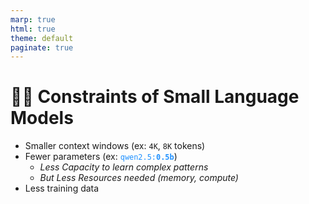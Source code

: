 ```yaml
---
marp: true
html: true
theme: default
paginate: true
---
```

<style>
.dodgerblue {
  color: dodgerblue;
}
.indianred {
  color: indianred;
}
</style>
# ⛓️‍💥 Constraints of Small Language Models

- Smaller context windows (ex: `4K`, `8K` tokens)
- Fewer parameters (ex: <span class="dodgerblue">`qwen2.5:`**`0.5b`**</span>)
  - *Less Capacity to learn complex patterns*
  - *But Less Resources needed (memory, compute)*
- Less training data

<!--
Smaller context windows: Maximum amount of text that can be processed at once (per request)
- Taille maximale de texte traitable en une fois
- Limite la quantité d'information que le modèle peut "voir" en une fois.
Fewer parameters: Determines the model's capacity to learn complex patterns and the resources needed (memory, compute).
-->

